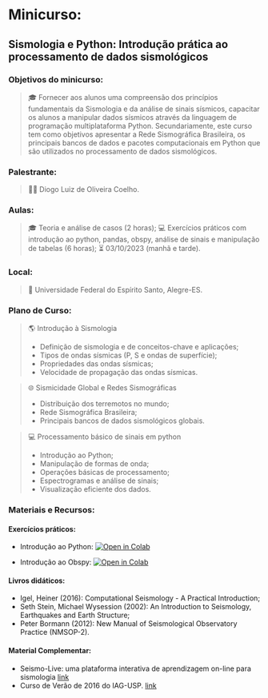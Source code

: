 # Minicurso:
## Sismologia e Python: Introdução prática ao processamento de dados sismológicos 

### Objetivos do minicurso:
> :mortar_board: Fornecer aos alunos uma compreensão dos princípios fundamentais da Sismologia e da análise de sinais sísmicos, capacitar os alunos a manipular dados sísmicos através da linguagem de programação multiplataforma Python. Secundariamente, este curso tem como objetivos apresentar a Rede Sismográfica Brasileira, os principais bancos de dados e pacotes computacionais em Python que são utilizados no processamento de dados sismológicos.

### Palestrante:
> :guardsman: Diogo Luiz de Oliveira Coelho.

### Aulas:
> :mortar_board: Teoria e análise de casos (2 horas);
> :computer: Exercícios práticos com introdução ao python, pandas, obspy, análise de sinais e manipulação de tabelas (6 horas);
> :hourglass_flowing_sand: 03/10/2023 (manhã e tarde).

### Local:
> :school: Universidade Federal do Espírito Santo, Alegre-ES.

### Plano de Curso:
> :earth_americas: Introdução à Sismologia
> - Definição de sismologia e de conceitos-chave e aplicações;
> - Tipos de ondas sísmicas (P, S e ondas de superfície);
> - Propriedades das ondas sísmicas;
> - Velocidade de propagação das ondas sísmicas. 

> :globe_with_meridians: Sismicidade Global e Redes Sismográficas
> - Distribuição dos terremotos no mundo;
> - Rede Sismográfica Brasileira;
> - Principais bancos de dados sismológicos globais.

> :computer: Processamento básico de sinais em python
> - Introdução ao Python;
> - Manipulação de formas de onda;
> - Operações básicas de processamento;
> - Espectrogramas e análise de sinais;
> - Visualização eficiente dos dados.


### Materiais e Recursos:

#### Exercícios práticos:

-  Introdução ao Python:
<a href="https://colab.research.google.com/drive/1SEMppCCf4vN1NVXEUUN_6oqihktSG9nz?usp=sharing" target="_parent"><img src="https://colab.research.google.com/assets/colab-badge.svg" alt="Open in Colab"/></a>

-  Introdução ao Obspy:
<a href="https://drive.google.com/file/d/1yK35FqNoJcxAG8v_1q0ji1bcVUtLNdR7/view?usp=sharing" target="_parent"><img src="https://colab.research.google.com/assets/colab-badge.svg" alt="Open in Colab"/></a>

#### Livros didáticos:
- Igel, Heiner (2016): Computational Seismology - A Practical Introduction;
- Seth Stein, Michael Wysession (2002): An Introduction to Seismology, Earthquakes and Earth Structure;
- Peter Bormann (2012): New Manual of Seismological Observatory Practice (NMSOP-2).

#### Material Complementar:
- Seismo-Live:  uma plataforma interativa de aprendizagem on-line para sismologia [link](https://seismo-live.github.io/tree/index.html)
- Curso de Verão de 2016 do IAG-USP. [link](https://github.com/leouieda/verao2016/blob/master/)